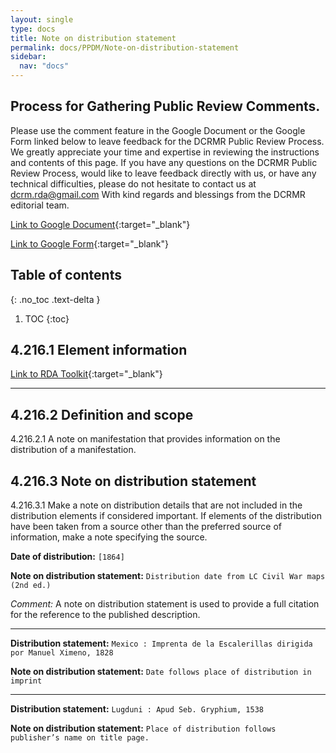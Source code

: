 ```yaml
---
layout: single
type: docs
title: Note on distribution statement
permalink: docs/PPDM/Note-on-distribution-statement
sidebar:
  nav: "docs"
---
```



## Process for Gathering Public Review Comments.
Please use the comment feature in the Google Document or the Google Form linked below to leave feedback for the DCRMR Public Review Process.  We greatly appreciate your time and expertise in reviewing the instructions and contents of this page.  If you have any questions on the DCRMR Public Review Process, would like to leave feedback directly with us, or have any technical difficulties, please do not hesitate to contact us at dcrm.rda@gmail.com  With kind regards and blessings from the DCRMR editorial team.

[Link to Google Document](https://docs.google.com/document/d/1_Gh-JT9voqgvhE2uBjVDrTsmdvDIldJTfzdWthVHq8g/edit#heading=h.rkgo3gie23qj){:target="_blank"}

[Link to Google Form](https://docs.google.com/forms/d/e/1FAIpQLSdNtJkbY1mngdTcvCoB7zZcpaIuuKHvlbyiidP-QunDy14VcQ/viewform){:target="_blank"}

## Table of contents
{: .no_toc .text-delta }

1. TOC
{:toc}


## 4.216.1 Element information

[Link to RDA Toolkit](https://beta.rdatoolkit.org/Content/Index?externalId=en-US_ala-c00aea47-ad2e-36bd-b358-6a8389c5dc62){:target="_blank"}

---

## 4.216.2 Definition and scope

<a name="4.216.2.1">4.216.2.1</a> A note on manifestation that provides information on the distribution of a manifestation.

## 4.216.3 Note on distribution statement

<a name="4.216.3.1">4.216.3.1</a> Make a note on distribution details that are not included in the distribution elements if considered important. If elements of the distribution have been taken from a source other than the preferred source of information, make a note specifying the source.

**Date of distribution:** ```[1864]```

**Note on distribution statement:** ```Distribution date from LC Civil War maps (2nd ed.)```

*Comment:* A note on distribution statement is used to provide a full citation for the reference to the published description.

---

**Distribution statement:** ```Mexico : Imprenta de la Escalerillas dirigida por Manuel Ximeno, 1828```

**Note on distribution statement:** ```Date follows place of distribution in imprint```

---

**Distribution statement:** ```Lugduni : Apud Seb. Gryphium, 1538```

**Note on distribution statement:** ```Place of distribution follows publisher’s name on title page.```
